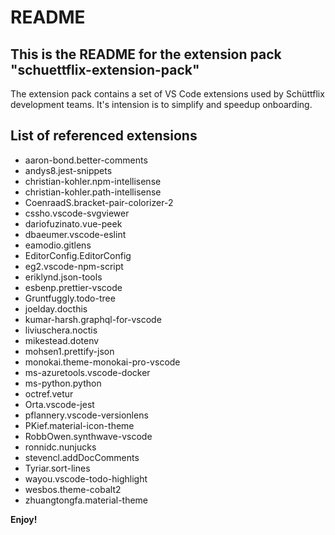 # README

## This is the README for the extension pack "schuettflix-extension-pack"

The extension pack contains a set of VS Code extensions used by Schüttflix development teams.
It's intension is to simplify and speedup onboarding.

## List of referenced extensions
* aaron-bond.better-comments
* andys8.jest-snippets
* christian-kohler.npm-intellisense
* christian-kohler.path-intellisense
* CoenraadS.bracket-pair-colorizer-2
* cssho.vscode-svgviewer
* dariofuzinato.vue-peek
* dbaeumer.vscode-eslint
* eamodio.gitlens
* EditorConfig.EditorConfig
* eg2.vscode-npm-script
* eriklynd.json-tools
* esbenp.prettier-vscode
* Gruntfuggly.todo-tree
* joelday.docthis
* kumar-harsh.graphql-for-vscode
* liviuschera.noctis
* mikestead.dotenv
* mohsen1.prettify-json
* monokai.theme-monokai-pro-vscode
* ms-azuretools.vscode-docker
* ms-python.python
* octref.vetur
* Orta.vscode-jest
* pflannery.vscode-versionlens
* PKief.material-icon-theme
* RobbOwen.synthwave-vscode
* ronnidc.nunjucks
* stevencl.addDocComments
* Tyriar.sort-lines
* wayou.vscode-todo-highlight
* wesbos.theme-cobalt2
* zhuangtongfa.material-theme

**Enjoy!**
